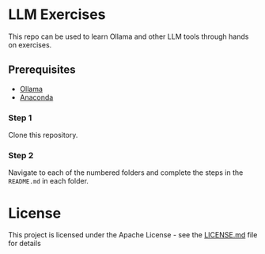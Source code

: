 # LLM Exercises
This repo can be used to learn Ollama and other LLM tools through hands on exercises.

## Prerequisites

- [Ollama](https://ollama.ai/)
- [Anaconda](https://www.anaconda.com/products/individual)

### Step 1
Clone this repository.

### Step 2
Navigate to each of the numbered folders and complete the steps in the `README.md` in each folder.

# License

This project is licensed under the Apache License - see the [LICENSE.md](LICENSE.md) file for details
